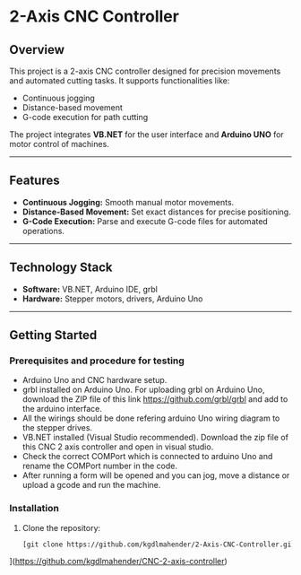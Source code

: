 # 2-Axis CNC Controller  

## Overview  
This project is a 2-axis CNC controller designed for precision movements and automated cutting tasks. It supports functionalities like:  
- Continuous jogging  
- Distance-based movement  
- G-code execution for path cutting  

The project integrates **VB.NET** for the user interface and **Arduino UNO** for motor control of machines.  

---

## Features  
- **Continuous Jogging:** Smooth manual motor movements.  
- **Distance-Based Movement:** Set exact distances for precise positioning.  
- **G-Code Execution:** Parse and execute G-code files for automated operations.  

---

## Technology Stack  
- **Software:** VB.NET, Arduino IDE, grbl
- **Hardware:** Stepper motors, drivers, Arduino Uno  

---

## Getting Started  

### Prerequisites and procedure for testing
- Arduino Uno and CNC hardware setup.  
- grbl installed on Arduino Uno. For uploading grbl on Arduino Uno, download the ZIP file of this link https://github.com/grbl/grbl and add to the arduino interface.
- All the wirings should be done refering arduino Uno wiring diagram to the stepper drives.
- VB.NET installed (Visual Studio recommended). Download the zip file of this CNC 2 axis controller and open in visual studio.
- Check the correct COMPort which is connected to arduino Uno and rename the COMPort number in the code.
- After running a form will be opened and you can jog, move a distance or upload a gcode and run the machine.


### Installation  
1. Clone the repository:  
   ```bash
   [git clone https://github.com/kgdlmahender/2-Axis-CNC-Controller.git
](https://github.com/kgdlmahender/CNC-2-axis-controller)

